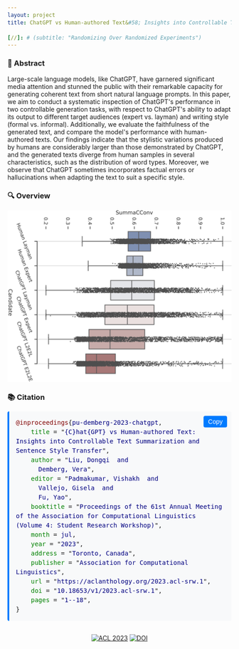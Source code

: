 ```yaml
---
layout: project
title: ChatGPT vs Human-authored Text&#58; Insights into Controllable Text Summarization and Sentence Style Transfer

[//]: # (subtitle: "Randomizing Over Randomized Experiments")
---
```


<script src="https://cdn.mathjax.org/mathjax/latest/MathJax.js?config=TeX-AMS-MML_HTMLorMML" type="text/javascript"></script>

### 📄 Abstract

Large-scale language models, like ChatGPT, have garnered significant media attention and stunned the public with their remarkable capacity for generating coherent text from short natural language prompts. In this paper, we aim to conduct a systematic inspection of ChatGPT's performance in two controllable generation tasks, with respect to ChatGPT's ability to adapt its output to different target audiences (expert vs. layman) and writing style (formal vs. informal). Additionally, we evaluate the faithfulness of the generated text, and compare the model's performance with human-authored texts. Our findings indicate that the stylistic variations produced by humans are considerably larger than those demonstrated by ChatGPT, and the generated texts diverge from human samples in several characteristics, such as the distribution of word types. Moreover, we observe that ChatGPT sometimes incorporates factual errors or hallucinations when adapting the text to suit a specific style.

### 🔍 Overview

<div style="display: flex; justify-content: center;">
    <img src="../assets/publications/ACL2023/ChatGPT_vs_Human.png" alt="ChatGPT_vs_Human" style="max-width:100%; width:800px;">
</div>

### 📚 Citation

<div style="position: relative; margin-bottom: 20px;">
  <pre id="citation-text-chatgpt" style="background-color: #f8f9fa; padding: 15px; border-radius: 4px; border-left: 4px solid #007bff; margin: 0; white-space: pre-wrap; overflow-x: auto; font-family: monospace; line-height: 1.5;">
<span style="color: #800000;">@inproceedings</span>{<span style="color: #000080;">pu-demberg-2023-chatgpt</span>,
    <span style="color: #008000;">title</span> = "<span style="color: #000080;">{C}hat{GPT} vs Human-authored Text: Insights into Controllable Text Summarization and Sentence Style Transfer</span>",
    <span style="color: #008000;">author</span> = "<span style="color: #000080;">Liu, Dongqi  and
      Demberg, Vera</span>",
    <span style="color: #008000;">editor</span> = "<span style="color: #000080;">Padmakumar, Vishakh  and
      Vallejo, Gisela  and
      Fu, Yao</span>",
    <span style="color: #008000;">booktitle</span> = "<span style="color: #000080;">Proceedings of the 61st Annual Meeting of the Association for Computational Linguistics (Volume 4: Student Research Workshop)</span>",
    <span style="color: #008000;">month</span> = <span style="color: #000080;">jul</span>,
    <span style="color: #008000;">year</span> = "<span style="color: #000080;">2023</span>",
    <span style="color: #008000;">address</span> = "<span style="color: #000080;">Toronto, Canada</span>",
    <span style="color: #008000;">publisher</span> = "<span style="color: #000080;">Association for Computational Linguistics</span>",
    <span style="color: #008000;">url</span> = "<span style="color: #000080;">https://aclanthology.org/2023.acl-srw.1</span>",
    <span style="color: #008000;">doi</span> = "<span style="color: #000080;">10.18653/v1/2023.acl-srw.1</span>",
    <span style="color: #008000;">pages</span> = "<span style="color: #000080;">1--18</span>",
}</pre>
  <button onclick="copyBibTeXChatGPT()" style="position: absolute; top: 10px; right: 10px; background: #007bff; color: white; border: none; border-radius: 4px; padding: 5px 10px; cursor: pointer; font-size: 14px;">
    Copy
  </button>
</div>

<script>
function copyBibTeXChatGPT() {
  var textArea = document.createElement("textarea");
  textArea.value = document.getElementById("citation-text-chatgpt").textContent.trim();
  document.body.appendChild(textArea);
  textArea.select();
  
  try {
    var successful = document.execCommand('copy');
    var button = document.querySelector('button');
    if (successful) {
      button.textContent = 'Copied!';
      setTimeout(function() {
        button.textContent = 'Copy';
      }, 2000);
    }
  } catch (err) {
    console.error('Unable to copy', err);
  }
  
  document.body.removeChild(textArea);
}
</script>

<div style="text-align: center; margin-top: 30px;">
    <a href="https://aclanthology.org/2023.acl-srw.1" target="_blank"><img src="https://img.shields.io/badge/ACL-2023-blue" alt="ACL 2023"></a>
    <a href="https://doi.org/10.18653/v1/2023.acl-srw.1" target="_blank"><img src="https://img.shields.io/badge/DOI-10.18653%2Fv1%2F2023.acl--srw.1-orange" alt="DOI"></a>
</div>
